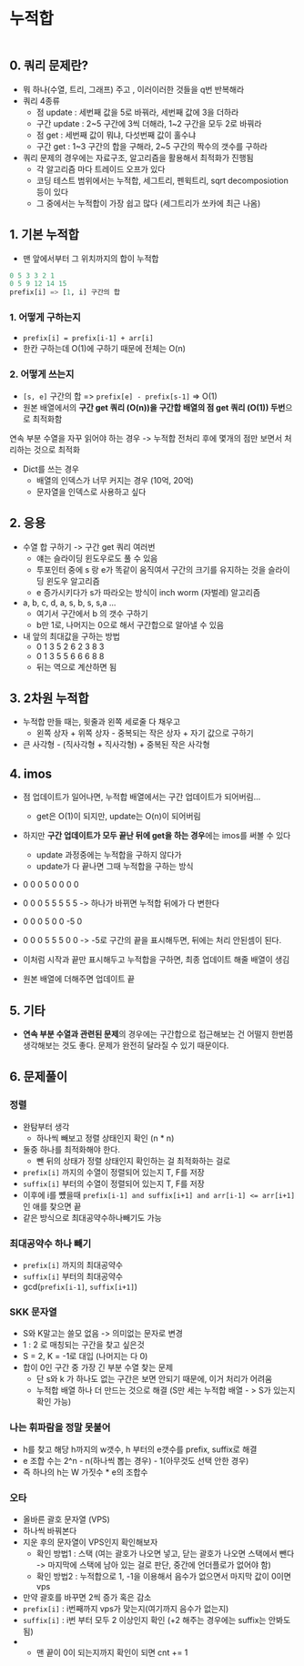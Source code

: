 # 누적합

```table-of-contents
```



## 0.  쿼리 문제란?
- 뭐 하나(수열, 트리, 그래프) 주고 , 이러이러한 것들을 q번 반복해라
- 쿼리 4종류
	- 점 update : 세번째 값을 5로 바꿔라, 세번째 값에 3을 더하라
	- 구간 update : 2~5 구간에 3씩 더해라, 1~2 구간을 모두 2로 바꿔라
	- 점 get : 세번째 값이 뭐냐, 다섯번째 값이 홀수냐
	- 구간 get : 1~3 구간의 합을 구해라, 2~5 구간의 짝수의 갯수를 구하라
- 쿼리 문제의 경우에는 자료구조, 알고리즘을 활용해서 최적화가 진행됨
	- 각 알고리즘 마다 트레이드 오프가 있다
	- 코딩 테스트 범위에서는 누적합, 세그트리, 펜윅트리, sqrt decomposiotion 등이 있다
	- 그 중에서는 누적합이 가장 쉽고 많다 (세그트리가 쏘카에 최근 나옴)

##  1.  기본 누적합
- 맨 앞에서부터 그 위치까지의 합이 누적합
```python
0 5 3 3 2 1
0 5 9 12 14 15
prefix[i] => [1, i] 구간의 합
```
### 1. 어떻게 구하는지
- `prefix[i] = prefix[i-1] + arr[i]`
- 한칸 구하는데 O(1)에 구하기 때문에 전체는 O(n)
### 2. 어떻게 쓰는지
- `[s, e]` 구간의 합 => `prefix[e] - prefix[s-1]` => O(1)
- 원본 배열에서의 **구간 get 쿼리 (O(n))을 구간합 배열의 점 get 쿼리 (O(1)) 두번**으로 최적화함

연속 부분 수열을 자꾸 읽어야 하는 경우 -> 누적합 전처리 후에 몇개의 점만 보면서 처리하는 것으로 최적화

- Dict를 쓰는 경우
	- 배열의 인덱스가 너무 커지는 경우 (10억, 20억)
	- 문자열을 인덱스로 사용하고 싶다

## 2. 응용
- 수열 합 구하기 -> 구간 get 쿼리 여러번
	- 얘는 슬라이딩 윈도우로도 풀 수 있음
	- 투포인터 중에 s 랑 e가 똑같이 움직여서 구간의 크기를 유지하는 것을 슬라이딩 윈도우 알고리즘
	- e 증가시키다가 s가 따라오는 방식이 inch worm (자벌레) 알고리즘
- a, b, c, d, a, s, b, s, s,a ...
	- 여기서 구간에서 b 의 갯수 구하기
	- b만 1로, 나머지는 0으로 해서 구간합으로 알아낼 수 있음
- 내 앞의 최대값을 구하는 방법
	- 0 1 3 5 2 6 2 3 8 3
	- 0 1 3 5 5 6 6 6 8 8
	- 뒤는 역으로 계산하면 됨




## 3. 2차원 누적합
- 누적합 만들 때는, 윗줄과 왼쪽 세로줄 다 채우고
	- 왼쪽 상자 + 위쪽 상자 - 중복되는 작은 상자 + 자기 값으로 구하기
- 큰 사각형 - (직사각형 + 직사각형) + 중복된 작은 사각형

## 4. imos
- 점 업데이트가 일어나면, 누적합 배열에서는 구간 업데이트가 되어버림...
	- get은 O(1)이 되지만, update는 O(n)이 되어버림
- 하지만 **구간 업데이트가 모두 끝난 뒤에 get을 하는 경우**에는 imos를 써볼 수 있다
	- update 과정중에는 누적합을 구하지 않다가
	- update가 다 끝나면 그때 누적합을 구하는 방식

- 0 0 0 5 0 0 0 0 
- 0 0 0 5 5 5 5 5 -> 하나가 바뀌면 누적합 뒤에가 다 변한다
- 0 0 0 5 0 0 -5 0 
- 0 0 0 5 5 5 0 0 -> -5로 구간의 끝을 표시해두면, 뒤에는 처리 안된셈이 된다.
- 이처럼 시작과 끝만 표시해두고 누적합을 구하면, 최종 업데이트 해줄 배열이 생김
- 원본 배열에 더해주면 업데이트 끝



## 5. 기타
- **연속 부분 수열과 관련된 문제**의 경우에는 구간합으로 접근해보는 건 어떨지 한번쯤 생각해보는 것도 좋다. 문제가 완전히 달라질 수 있기 때문이다.



## 6. 문제풀이

### 정렬
- 완탐부터 생각
	- 하나씩 빼보고 정렬 상태인지 확인 (n * n)
- 둘중 하나를 최적화해야 한다.
	- 뺀 뒤의 상태가 정렬 상태인지 확인하는 걸 최적화하는 걸로
- `prefix[i]` 까지의 수열이 정렬되어 있는지 T, F를 저장
- `suffix[i]` 부터의 수열이 정렬되어 있는지 T, F를 저장
- 이후에 i를 뻈을때 `prefix[i-1] and suffix[i+1] and arr[i-1] <= arr[i+1]`인 애를 찾으면 끝
- 같은 방식으로 최대공약수하나빼기도 가능

### 최대공약수 하나 빼기
- `prefix[i]` 까지의 최대공약수
- `suffix[i]` 부터의 최대공약수
- gcd(`prefix[i-1]`, `suffix[i+1]`)

### SKK 문자열
- S와 K말고는 쓸모 없음 -> 의미없는 문자로 변경
- 1 : 2 로 매칭되는 구간을 찾고 싶은것
- S = 2, K = -1로 대입 (나머지는 다 0)
- 합이 0인 구간 중 가장 긴 부분 수열 찾는 문제
	- 단 s와 k 가 하나도 없는 구간은 보면 안되기 때문에, 이거 처리가 어려움
	- 누적합 배열 하나 더 만드는 것으로 해결 (S만 세는 누적합 배열 - > S가 있는지 확인 가능)

### 나는 휘파람을 정말 못불어
- h를 찾고 해당 h까지의 w갯수, h 부터의 e갯수를 prefix, suffix로 해결
- e 조합 수는 2^n - n(하나씩 뽑는 경우) - 1(아무것도 선택 안한 경우)
- 즉 하나의 h는 W 가짓수 * e의 조합수

### 오타
- 올바른 괄호 문자열 (VPS)
- 하나씩 바꿔본다
- 지운 후의 문자열이 VPS인지 확인해보자
	- 확인 방법1 : 스택 (여는 괄호가 나오면 넣고, 닫는 괄호가 나오면 스택에서 뺀다 -> 마지막에 스택에 남아 있는 걸로 판단, 중간에 언더플로가 없어야 함)
	- 확인 방법2 : 누적합으로 1, -1을 이용해서 음수가 없으면서 마지막 값이 0이면 vps
- 만약 괄호를 바꾸면 2씩 증가 혹은 감소
- `prefix[i]` : i번째까지 vps가 맞는지(여기까지 음수가 없는지)
- `suffix[i]` :  i번 부터 모두 2 이상인지 확인 (+2 해주는 경우에는 suffix는 안봐도 됨)
- + 맨 끝이 0이 되는지까지 확인이 되면 cnt += 1